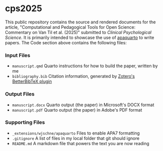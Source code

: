 # cps2025
This public repository contains the source and rendered documents for the
article, "Computational and Pedagogical Tools for Open Science: Commentary on
Van Til et al. (2025)" submitted to *Clinical Psychological Science*. It is
primarily intended to showcase the use of
[apaquarto](https://wjschne.github.io/apaquarto/) to write papers. The Code section
above contains the following files:
### Input Files
- `manuscript.qmd` Quarto instructions for how to build the paper, written by me
- `bibliography.bib` Citation information, generated by [Zotero's](https://www.zotero.org/) [BetterBibTeX plugin](https://retorque.re/zotero-better-bibtex/)
### Output Files
- `manuscript.docx` Quarto output (the paper) in Microsoft's DOCX format
- `manuscript.pdf` Quarto output (the paper) in Adobe's PDF format
### Supporting Files
- `_extensions/wjschne/apaquarto` Files to enable APA7 formatting
- `.gitignore` A list of files in my local folder that git should ignore
- `README.md` A markdown file that powers the text you are now reading
